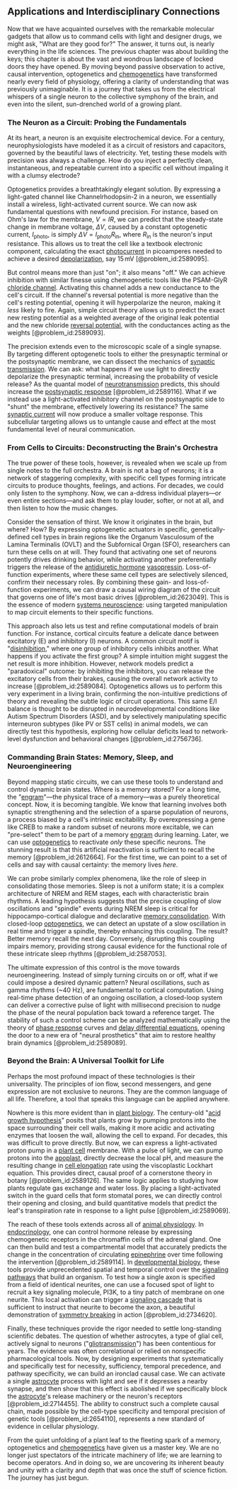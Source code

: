## Applications and Interdisciplinary Connections

Now that we have acquainted ourselves with the remarkable molecular gadgets that allow us to command cells with light and designer drugs, we might ask, "What are they good for?" The answer, it turns out, is nearly everything in the life sciences. The previous chapter was about building the keys; this chapter is about the vast and wondrous landscape of locked doors they have opened. By moving beyond passive observation to active, causal intervention, optogenetics and [chemogenetics](@article_id:168377) have transformed nearly every field of physiology, offering a clarity of understanding that was previously unimaginable. It is a journey that takes us from the electrical whispers of a single neuron to the collective symphony of the brain, and even into the silent, sun-drenched world of a growing plant.

### The Neuron as a Circuit: Probing the Fundamentals

At its heart, a neuron is an exquisite electrochemical device. For a century, neurophysiologists have modeled it as a circuit of resistors and capacitors, governed by the beautiful laws of electricity. Yet, testing these models with precision was always a challenge. How do you inject a perfectly clean, instantaneous, and repeatable current into a specific cell without impaling it with a clumsy electrode?

Optogenetics provides a breathtakingly elegant solution. By expressing a light-gated channel like Channelrhodopsin-2 in a neuron, we essentially install a wireless, light-activated current source. We can now ask fundamental questions with newfound precision. For instance, based on Ohm's law for the membrane, $V = IR$, we can predict that the steady-state change in membrane voltage, $\Delta V$, caused by a constant optogenetic current, $I_{\text{photo}}$, is simply $\Delta V = I_{\text{photo}} R_{\text{in}}$, where $R_{\text{in}}$ is the neuron's input resistance. This allows us to treat the cell like a textbook electronic component, calculating the exact [photocurrent](@article_id:272140) in picoamperes needed to achieve a desired [depolarization](@article_id:155989), say $15\,\mathrm{mV}$ [@problem_id:2589095].

But control means more than just "on"; it also means "off." We can achieve inhibition with similar finesse using chemogenetic tools like the PSAM-GlyR [chloride channel](@article_id:169421). Activating this channel adds a new conductance to the cell's circuit. If the channel's reversal potential is more negative than the cell's resting potential, opening it will hyperpolarize the neuron, making it *less* likely to fire. Again, simple circuit theory allows us to predict the exact new resting potential as a weighted average of the original leak potential and the new chloride [reversal potential](@article_id:176956), with the conductances acting as the weights [@problem_id:2589093].

The precision extends even to the microscopic scale of a single synapse. By targeting different optogenetic tools to either the presynaptic terminal or the postsynaptic membrane, we can dissect the mechanics of [synaptic transmission](@article_id:142307). We can ask: what happens if we use light to directly depolarize the presynaptic terminal, increasing the probability of vesicle release? As the quantal model of [neurotransmission](@article_id:163395) predicts, this should increase the [postsynaptic response](@article_id:198491) [@problem_id:2589116]. What if we instead use a light-activated inhibitory channel on the postsynaptic side to "shunt" the membrane, effectively lowering its resistance? The same [synaptic current](@article_id:197575) will now produce a smaller voltage response. This subcellular targeting allows us to untangle cause and effect at the most fundamental level of neural communication.

### From Cells to Circuits: Deconstructing the Brain's Orchestra

The true power of these tools, however, is revealed when we scale up from single notes to the full orchestra. A brain is not a bag of neurons; it is a network of staggering complexity, with specific cell types forming intricate circuits to produce thoughts, feelings, and actions. For decades, we could only listen to the symphony. Now, we can a-ddress individual players—or even entire sections—and ask them to play louder, softer, or not at all, and then listen to how the music changes.

Consider the sensation of thirst. We know it originates in the brain, but where? How? By expressing optogenetic actuators in specific, genetically-defined cell types in brain regions like the Organum Vasculosum of the Lamina Terminalis (OVLT) and the Subfornical Organ (SFO), researchers can turn these cells on at will. They found that activating one set of neurons potently drives drinking behavior, while activating another preferentially triggers the release of the [antidiuretic hormone](@article_id:163844) [vasopressin](@article_id:166235). Loss-of-function experiments, where these same cell types are selectively silenced, confirm their necessary roles. By combining these gain- and loss-of-function experiments, we can draw a causal wiring diagram of the circuit that governs one of life's most basic drives [@problem_id:2623049]. This is the essence of modern [systems neuroscience](@article_id:173429): using targeted manipulation to map circuit elements to their specific functions.

This approach also lets us test and refine computational models of brain function. For instance, cortical circuits feature a delicate dance between excitatory (E) and inhibitory (I) neurons. A common circuit motif is "[disinhibition](@article_id:164408)," where one group of inhibitory cells inhibits another. What happens if you activate the first group? A simple intuition might suggest the net result is more inhibition. However, network models predict a "paradoxical" outcome: by inhibiting the inhibitors, you can release the excitatory cells from their brakes, causing the overall network activity to increase [@problem_id:2589084]. Optogenetics allows us to perform this very experiment in a living brain, confirming the non-intuitive predictions of theory and revealing the subtle logic of circuit operations. This same E/I balance is thought to be disrupted in neurodevelopmental conditions like Autism Spectrum Disorders (ASD), and by selectively manipulating specific interneuron subtypes (like PV or SST cells) in animal models, we can directly test this hypothesis, exploring how cellular deficits lead to network-level dysfunction and behavioral changes [@problem_id:2756736].

### Commanding Brain States: Memory, Sleep, and Neuroengineering

Beyond mapping static circuits, we can use these tools to understand and control dynamic brain states. Where is a memory stored? For a long time, the "[engram](@article_id:164081)"—the physical trace of a memory—was a purely theoretical concept. Now, it is becoming tangible. We know that learning involves both synaptic strengthening and the selection of a sparse population of neurons, a process biased by a cell's intrinsic excitability. By overexpressing a gene like CREB to make a random subset of neurons more excitable, we can "pre-select" them to be part of a memory [engram](@article_id:164081) during learning. Later, we can use [optogenetics](@article_id:175202) to reactivate *only* these specific neurons. The stunning result is that this artificial reactivation is sufficient to recall the memory [@problem_id:2612664]. For the first time, we can point to a set of cells and say with causal certainty: the memory lives *here*.

We can probe similarly complex phenomena, like the role of sleep in consolidating those memories. Sleep is not a uniform state; it is a complex architecture of NREM and REM stages, each with characteristic brain rhythms. A leading hypothesis suggests that the precise coupling of slow oscillations and "spindle" events during NREM sleep is critical for hippocampo-cortical dialogue and declarative [memory consolidation](@article_id:151623). With closed-loop [optogenetics](@article_id:175202), we can detect an upstate of a slow oscillation in real time and trigger a spindle, thereby enhancing this coupling. The result? Better memory recall the next day. Conversely, disrupting this coupling impairs memory, providing strong causal evidence for the functional role of these intricate sleep rhythms [@problem_id:2587053].

The ultimate expression of this control is the move towards neuroengineering. Instead of simply turning circuits on or off, what if we could impose a desired dynamic pattern? Neural oscillations, such as gamma rhythms (~40 Hz), are fundamental to cortical computation. Using real-time phase detection of an ongoing oscillation, a closed-loop system can deliver a corrective pulse of light with millisecond precision to nudge the phase of the neural population back toward a reference target. The stability of such a control scheme can be analyzed mathematically using the theory of [phase response](@article_id:274628) curves and [delay differential equations](@article_id:178021), opening the door to a new era of "neural prosthetics" that aim to restore healthy brain dynamics [@problem_id:2589089].

### Beyond the Brain: A Universal Toolkit for Life

Perhaps the most profound impact of these technologies is their universality. The principles of ion flow, second messengers, and gene expression are not exclusive to neurons. They are the common language of all life. Therefore, a tool that speaks this language can be applied anywhere.

Nowhere is this more evident than in [plant biology](@article_id:142583). The century-old "[acid growth hypothesis](@article_id:144976)" posits that plants grow by pumping protons into the space surrounding their cell walls, making it more acidic and activating enzymes that loosen the wall, allowing the cell to expand. For decades, this was difficult to prove directly. But now, we can express a light-activated proton pump in a [plant cell](@article_id:274736) membrane. With a pulse of light, we can pump protons into the [apoplast](@article_id:260276), directly decrease the local pH, and measure the resulting change in [cell elongation](@article_id:151511) rate using the viscoplastic Lockhart equation. This provides direct, causal proof of a cornerstone theory in botany [@problem_id:2589126]. The same logic applies to studying how plants regulate gas exchange and water loss. By placing a light-activated switch in the guard cells that form stomatal pores, we can directly control their opening and closing, and build quantitative models that predict the leaf's transpiration rate in response to a light pulse [@problem_id:2589069].

The reach of these tools extends across all of [animal physiology](@article_id:139987). In [endocrinology](@article_id:149217), one can control hormone release by expressing chemogenetic receptors in the chromaffin cells of the adrenal gland. One can then build and test a compartmental model that accurately predicts the change in the concentration of circulating [epinephrine](@article_id:141178) over time following the intervention [@problem_id:2589114]. In [developmental biology](@article_id:141368), these tools provide unprecedented spatial and temporal control over the [signaling pathways](@article_id:275051) that build an organism. To test how a single axon is specified from a field of identical neurites, one can use a focused spot of light to recruit a key signaling molecule, PI3K, to a tiny patch of membrane on one neurite. This local activation can trigger a [signaling cascade](@article_id:174654) that is sufficient to instruct that neurite to become the axon, a beautiful demonstration of [symmetry breaking](@article_id:142568) in action [@problem_id:2734620].

Finally, these techniques provide the rigor needed to settle long-standing scientific debates. The question of whether astrocytes, a type of glial cell, actively signal to neurons ("[gliotransmission](@article_id:163202)") has been contentious for years. The evidence was often correlational or relied on nonspecific pharmacological tools. Now, by designing experiments that systematically and specifically test for necessity, sufficiency, temporal precedence, and pathway specificity, we can build an ironclad causal case. We can activate a single [astrocyte](@article_id:190009) process with light and see if it depresses a nearby synapse, and then show that this effect is abolished if we specifically block the [astrocyte](@article_id:190009)'s release machinery or the neuron's receptors [@problem_id:2714455]. The ability to construct such a complete causal chain, made possible by the cell-type specificity and temporal precision of genetic tools [@problem_id:2654110], represents a new standard of evidence in cellular physiology.

From the quiet unfolding of a plant leaf to the fleeting spark of a memory, optogenetics and [chemogenetics](@article_id:168377) have given us a master key. We are no longer just spectators of the intricate machinery of life; we are learning to become operators. And in doing so, we are uncovering its inherent beauty and unity with a clarity and depth that was once the stuff of science fiction. The journey has just begun.